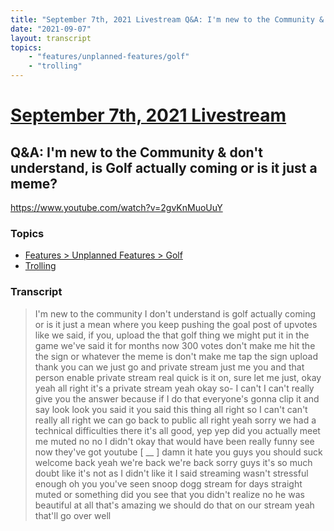 ```yaml
---
title: "September 7th, 2021 Livestream Q&A: I'm new to the Community & don't understand, is Golf actually coming or is it just a meme?"
date: "2021-09-07"
layout: transcript
topics:
    - "features/unplanned-features/golf"
    - "trolling"
---
```

# [September 7th, 2021 Livestream](../2021-09-07.md)
## Q&A: I'm new to the Community & don't understand, is Golf actually coming or is it just a meme?
https://www.youtube.com/watch?v=2gvKnMuoUuY

### Topics
* [Features > Unplanned Features > Golf](../topics/features/unplanned-features/golf.md)
* [Trolling](../topics/trolling.md)

### Transcript

> I'm new to the community I don't understand is golf actually coming or is it just a mean where you keep pushing the goal post of upvotes like we said, if you, upload the that golf thing we might put it in the game we've said it for months now 300 votes don't make me hit the the sign or whatever the meme is don't make me tap the sign upload thank you can we just go and private stream just me you and that person enable private stream real quick is it on, sure let me just, okay yeah all right it's a private stream yeah okay so- I can't I can't really give you the answer because if I do that everyone's gonna clip it and say look look you said it you said this thing all right so I can't can't really all right we can go back to public all right yeah sorry we had a technical difficulties there it's all good, yep yep did you actually meet me muted no no I didn't okay that would have been really funny see now they've got youtube [ __ ] damn it hate you guys you should suck welcome back yeah we're back we're back sorry guys it's so much doubt like it's not as I didn't like it I said streaming wasn't stressful enough oh you you've seen snoop dogg stream for days straight muted or something did you see that you didn't realize no he was beautiful at all that's amazing we should do that on our stream yeah that'll go over well

